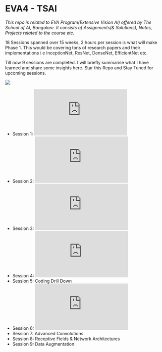 # EVA4 - TSAI
*This repo is related to EVA Program(Extensive Vision AI) offered by The School of AI, Bangalore. It consists of Assignments(& Solutions), Notes, Projects related to the course etc.*


18 Sessions spanned over 15 weeks, 2 hours per session is what will make Phase 1. This would be covering tons of research papers and their implementations i.e InceptionNet, ResNet, DenseNet, EfficientNet etc.

Till now 9 sessions are completed. I will briefly summarise what I have learned and share some insights here. Star this Repo and Stay Tuned for upcoming sessions.


![](https://media.giphy.com/media/Ln2dAW9oycjgmTpjX9/giphy.gif)


* Session 1: ![Background & Basics](https://github.com/Gilf641/EVA4/blob/master/Notes/S1_Summary.md)
* Session 2: ![Neural Network Concepts & Pytorch 101 for Vision](https://github.com/Gilf641/EVA4/blob/master/Notes/S2_Summary.md)
* Session 3: ![Kernels, Activations and Layers](https://github.com/Gilf641/EVA4/blob/master/Notes/S3_Summary.md)
* Session 4: ![CNN Architectural Basics](https://github.com/Gilf641/EVA4/blob/master/Notes/S4_Summary.md)
* Session 5: Coding Drill Down
* Session 6: ![Batch Normalization & Regularization](https://github.com/Gilf641/EVA4/blob/master/Notes/S6_Summary.md)
* Session 7: Advanced Convolutions
* Session 8: Receptive Fields & Network Architectures
* Session 9: Data Augmentation

